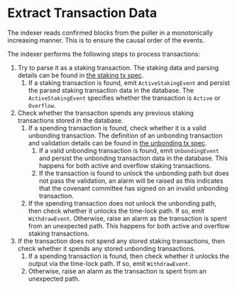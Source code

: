 # Extract Transaction Data

The indexer reads confirmed blocks from the poller in a monotonically 
increasing manner. This is to ensure the causal order of the events. 

The indexer performs the following steps to process transactions:
1. Try to parse it as a staking transaction. The staking data and parsing 
   details can be found in [the staking tx spec](/doc/staking.md#new-staking-transactions). 
   1. If a staking transaction is found, emit `ActiveStakingEvent` and 
      persist the parsed staking transaction data in the database. The
      `ActiveStakingEvent` specifies whether the transaction is `Active` or
      `Overflow`.
2. Check whether the transaction spends any previous staking transactions 
   stored in the database. 
   1. If a spending transaction is found, check whether it is a valid unbonding 
      transaction. The definition of an unbonding transaction and validation 
      details can be found in [the unbonding tx
      spec](/doc/staking.md#unbonding-transactions).
      1. If a valid unbonding transaction is found, emit `UnbondingEvent` and 
         persist the unbonding transaction data in the database. This happens
         for both active and overflow staking transactions.
      2. If the transaction is found to unlock the unbonding path but does 
         not pass the validation, an alarm will be raised as this indicates 
         that the covenant committee has signed on an invalid unbonding 
         transaction.
   2. If the spending transaction does not unlock the unbonding path, then 
      check whether it unlocks the time-lock path. If so, emit 
      `WithdrawEvent`. Otherwise, raise an alarm as the transaction is spent 
      from an unexpected path. This happens for both active and overflow
      staking transactions.
3. If the transaction does not spend any stored staking transactions, then 
   check whether it spends any stored unbonding transactions.
   1. If a spending transaction is found, then check whether it unlocks the 
      output via the time-lock path. If so, emit `WithdrawEvent`.
   2. Otherwise, raise an alarm as the transaction is spent from an 
      unexpected path.
